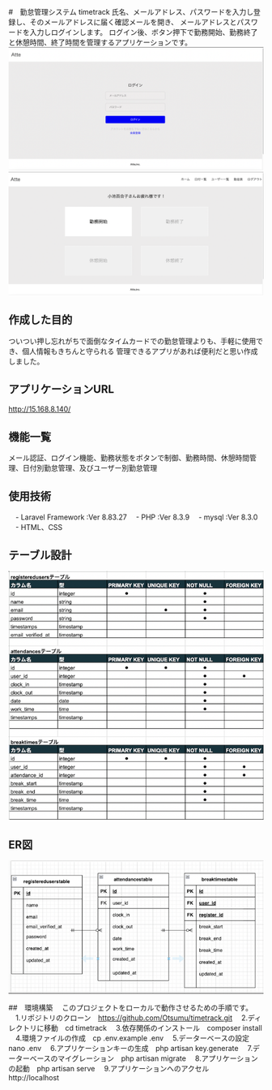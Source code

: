 #　勤怠管理システム timetrack
氏名、メールアドレス、パスワードを入力し登録し、そのメールアドレスに届く確認メールを開き、
メールアドレスとパスワードを入力しログインします。
ログイン後、ボタン押下で勤務開始、勤務終了と休憩時間、終了時間を管理するアプリケーションです。
![ログイン画面](README/images/login.png)
![ホーム画面](README/images/home.png)

## 作成した目的
ついつい押し忘れがちで面倒なタイムカードでの勤怠管理よりも、手軽に使用でき、個人情報もきちんと守られる
管理できるアプリがあれば便利だと思い作成しました。

## アプリケーションURL
http://15.168.8.140/

## 機能一覧
メール認証、ログイン機能、勤務状態をボタンで制御、勤務時間、休憩時間管理、日付別勤怠管理、及びユーザー別勤怠管理

## 使用技術
　- Laravel Framework :Ver 8.83.27
　- PHP :Ver 8.3.9
　- mysql :Ver 8.3.0
　- HTML、CSS

## テーブル設計
![テーブル](README/images/table.png)

## ER図
![ER図](README/images/er.png)

##　環境構築　
このプロジェクトをローカルで動作させるための手順です。
　1.リポジトリのクローン　https://github.com/Otsumu/timetrack.git
　2.ディレクトリに移動　cd timetrack
　3.依存関係のインストール　composer install
　4.環境ファイルの作成　cp .env.example .env
　5.データーベースの設定　nano .env
　6.アプリケーションキーの生成　php artisan key.generate
　7.データーベースのマイグレーション　php artisan migrate
　8.アプリケーションの起動　php artisan serve
　9.アプリケーションへのアクセル　http://localhost

